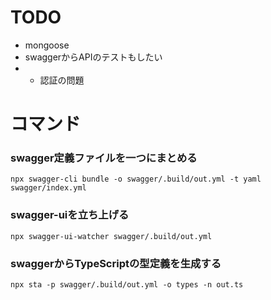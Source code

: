 # TODO
- mongoose
- swaggerからAPIのテストもしたい
- - 認証の問題

# コマンド
### swagger定義ファイルを一つにまとめる
```
npx swagger-cli bundle -o swagger/.build/out.yml -t yaml swagger/index.yml 
```
### swagger-uiを立ち上げる
```
npx swagger-ui-watcher swagger/.build/out.yml
```
### swaggerからTypeScriptの型定義を生成する
```
npx sta -p swagger/.build/out.yml -o types -n out.ts
```